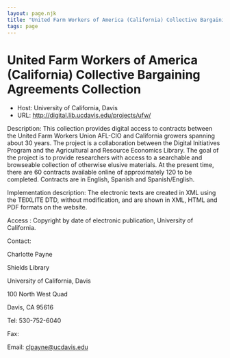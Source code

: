 ```yaml
---
layout: page.njk
title: "United Farm Workers of America (California) Collective Bargaining Agreements Collection"
tags: page
---
```

# United Farm Workers of America (California) Collective Bargaining Agreements Collection




* Host: University of California, Davis
* URL: <http://digital.lib.ucdavis.edu/projects/ufw/>



Description:
 This collection provides digital access to contracts between the United Farm Workers
 Union AFL-CIO and California growers spanning about 30 years. The project is a collaboration
 between the Digital Initiatives Program and the Agricultural and Resource Economics
 Library. The goal of the project is to provide researchers with access to a searchable
 and browseable collection of otherwise elusive materials. At the present time, there
 are 60 contracts available online of approximately 120 to be completed. Contracts
 are in English, Spanish and Spanish/English.



Implementation description:
 The electronic texts are created in XML using the TEIXLITE DTD, without modification,
 and are shown in XML, HTML and PDF formats on the website.



Access :
 Copyright by date of electronic publication, University of California.



Contact: 



Charlotte Payne


Shields Library


University of California, Davis


100 North West Quad


Davis, CA 95616


Tel: 530-752-6040


Fax: 


Email: [clpayne@ucdavis.edu](mailto:clpayne@ucdavis.edu)





